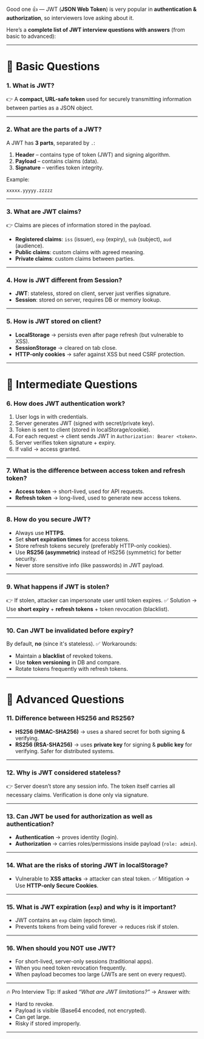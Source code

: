 Good one 👍 — JWT (**JSON Web Token**) is very popular in **authentication & authorization**, so interviewers love asking about it.

Here’s a **complete list of JWT interview questions with answers** (from basic to advanced):

---

# 🔹 **Basic Questions**

### 1. What is JWT?

👉 A **compact, URL-safe token** used for securely transmitting information between parties as a JSON object.

---

### 2. What are the parts of a JWT?

A JWT has **3 parts**, separated by `.`:

1. **Header** – contains type of token (JWT) and signing algorithm.
2. **Payload** – contains claims (data).
3. **Signature** – verifies token integrity.

Example:

```
xxxxx.yyyyy.zzzzz
```

---

### 3. What are JWT claims?

👉 Claims are pieces of information stored in the payload.

* **Registered claims**: `iss` (issuer), `exp` (expiry), `sub` (subject), `aud` (audience).
* **Public claims**: custom claims with agreed meaning.
* **Private claims**: custom claims between parties.

---

### 4. How is JWT different from Session?

* **JWT**: stateless, stored on client, server just verifies signature.
* **Session**: stored on server, requires DB or memory lookup.

---

### 5. How is JWT stored on client?

* **LocalStorage** → persists even after page refresh (but vulnerable to XSS).
* **SessionStorage** → cleared on tab close.
* **HTTP-only cookies** → safer against XSS but need CSRF protection.

---

# 🔹 **Intermediate Questions**

### 6. How does JWT authentication work?

1. User logs in with credentials.
2. Server generates JWT (signed with secret/private key).
3. Token is sent to client (stored in localStorage/cookie).
4. For each request → client sends JWT in `Authorization: Bearer <token>`.
5. Server verifies token signature + expiry.
6. If valid → access granted.

---

### 7. What is the difference between **access token** and **refresh token**?

* **Access token** → short-lived, used for API requests.
* **Refresh token** → long-lived, used to generate new access tokens.

---

### 8. How do you secure JWT?

* Always use **HTTPS**.
* Set **short expiration times** for access tokens.
* Store refresh tokens securely (preferably HTTP-only cookies).
* Use **RS256 (asymmetric)** instead of HS256 (symmetric) for better security.
* Never store sensitive info (like passwords) in JWT payload.

---

### 9. What happens if JWT is stolen?

👉 If stolen, attacker can impersonate user until token expires.
✅ Solution → Use **short expiry** + **refresh tokens** + token revocation (blacklist).

---

### 10. Can JWT be invalidated before expiry?

By default, **no** (since it's stateless).
✅ Workarounds:

* Maintain a **blacklist** of revoked tokens.
* Use **token versioning** in DB and compare.
* Rotate tokens frequently with refresh tokens.

---

# 🔹 **Advanced Questions**

### 11. Difference between HS256 and RS256?

* **HS256 (HMAC-SHA256)** → uses a shared secret for both signing & verifying.
* **RS256 (RSA-SHA256)** → uses **private key** for signing & **public key** for verifying. Safer for distributed systems.

---

### 12. Why is JWT considered stateless?

👉 Server doesn’t store any session info. The token itself carries all necessary claims. Verification is done only via signature.

---

### 13. Can JWT be used for authorization as well as authentication?

* **Authentication** → proves identity (login).
* **Authorization** → carries roles/permissions inside payload (`role: admin`).

---

### 14. What are the risks of storing JWT in localStorage?

* Vulnerable to **XSS attacks** → attacker can steal token.
  ✅ Mitigation → Use **HTTP-only Secure Cookies**.

---

### 15. What is JWT expiration (`exp`) and why is it important?

* JWT contains an `exp` claim (epoch time).
* Prevents tokens from being valid forever → reduces risk if stolen.

---

### 16. When should you NOT use JWT?

* For short-lived, server-only sessions (traditional apps).
* When you need token revocation frequently.
* When payload becomes too large (JWTs are sent on every request).

---

🔥 Pro Interview Tip: If asked *“What are JWT limitations?”* → Answer with:

* Hard to revoke.
* Payload is visible (Base64 encoded, not encrypted).
* Can get large.
* Risky if stored improperly.

---
